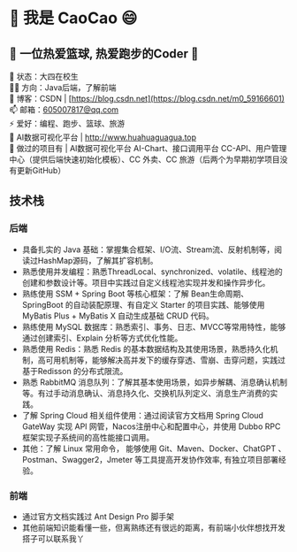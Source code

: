 # 👋 我是 CaoCao 😄
## 👯 一位热爱篮球, 热爱跑步的Coder 👯    
🏡 状态：大四在校生  
👨‍💻 方向：Java后端，了解前端  
📝 博客：CSDN | [https://blog.csdn.net](https://blog.csdn.net/m0_59166601)  
📫 邮箱：605007817@qq.com  
⚡ 爱好：编程、跑步、篮球、旅游  
🌱 AI数据可视化平台 | http://www.huahuaguagua.top   
💬 做过的项目有 | AI数据可视化平台 AI-Chart、接口调用平台 CC-API、用户管理中心（提供后端快速初始化模板）、CC 外卖、CC 旅游（后两个为早期初学项目没有更新GitHub）  
## 技术栈  
### 后端
* 具备扎实的 Java 基础：掌握集合框架、I/O流、Stream流、反射机制等，阅读过HashMap源码，了解其扩容机制。  
* 熟悉使用并发编程：熟悉ThreadLocal、synchronized、volatile、线程池的创建和参数设计等。项目中实践过自定义线程池实现并发和操作异步化。  
* 熟练使用 SSM + Spring Boot 等核心框架：了解 Bean生命周期、 SpringBoot 的自动装配原理、有自定义 Starter 的项目实践、能够使用 MyBatis Plus + MyBatis X 自动生成基础 CRUD 代码。  
* 熟练使用 MySQL 数据库：熟悉索引、事务、日志、MVCC等常用特性，能够通过创建索引、Explain 分析等方式优化性能。  
* 熟悉使用 Redis：熟悉 Redis 的基本数据结构及其使用场景，熟悉持久化机制，高可用机制等，能够解决高并发下的缓存穿透、雪崩、击穿问题，实践过基于Redisson 的分布式限流。  
* 熟悉 RabbitMQ 消息队列：了解其基本使用场景，如异步解耦、消息确认机制等。有过手动消息确认、消息持久化、交换机队列定义、消息生产消费的实践。  
* 了解 Spring Cloud 相关组件使用：通过阅读官方文档用 Spring Cloud GateWay 实现 API 网管，Nacos注册中心和配置中心，并使用 Dubbo RPC 框架实现子系统间的高性能接口调用。  
* 其他：了解 Linux 常用命令， 能够使用 Git、Maven、Docker、ChatGPT 、Postman、Swagger2，Jmeter 等工具提高开发协作效率, 有独立项目部署经验。  
### 前端
* 通过官方文档实践过 Ant Design Pro 脚手架
* 其他前端知识能看懂一些，但离熟练还有很远的距离，有前端小伙伴想找开发搭子可以联系我丫



<!--
**gitgg021/gitgg021** is a ✨ _special_ ✨ repository because its `README.md` (this file) appears on your GitHub profile.

Here are some ideas to get you started:

- 🔭 I’m currently working on ...
- 🌱 I’m currently learning ...
- 👯 I’m looking to collaborate on ...
- 🤔 I’m looking for help with ...
- 💬 Ask me about ...
- 📫 How to reach me: ...
- 😄 Pronouns: ...
- ⚡ Fun fact: ...


-->
